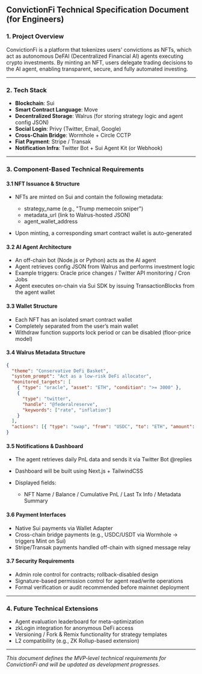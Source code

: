 ## ConvictionFi Technical Specification Document (for Engineers)

### 1. Project Overview

ConvictionFi is a platform that tokenizes users' convictions as NFTs, which act as autonomous DeFAI (Decentralized Financial AI) agents executing crypto investments. By minting an NFT, users delegate trading decisions to the AI agent, enabling transparent, secure, and fully automated investing.

---

### 2. Tech Stack

- **Blockchain**: Sui
- **Smart Contract Language**: Move
- **Decentralized Storage**: Walrus (for storing strategy logic and agent config JSON)
- **Social Login**: Privy (Twitter, Email, Google)
- **Cross-Chain Bridge**: Wormhole + Circle CCTP
- **Fiat Payment**: Stripe / Transak
- **Notification Infra**: Twitter Bot + Sui Agent Kit (or Webhook)

---

### 3. Component-Based Technical Requirements

#### 3.1 NFT Issuance & Structure

- NFTs are minted on Sui and contain the following metadata:

  - strategy_name (e.g., "Trump memecoin sniper")
  - metadata_url (link to Walrus-hosted JSON)
  - agent_wallet_address

- Upon minting, a corresponding smart contract wallet is auto-generated

#### 3.2 AI Agent Architecture

- An off-chain bot (Node.js or Python) acts as the AI agent
- Agent retrieves config JSON from Walrus and performs investment logic
- Example triggers: Oracle price changes / Twitter API monitoring / Cron Jobs
- Agent executes on-chain via Sui SDK by issuing TransactionBlocks from the agent wallet

#### 3.3 Wallet Structure

- Each NFT has an isolated smart contract wallet
- Completely separated from the user’s main wallet
- Withdraw function supports lock period or can be disabled (floor-price model)

#### 3.4 Walrus Metadata Structure

```json
{
  "theme": "Conservative DeFi Basket",
  "system_prompt": "Act as a low-risk DeFi allocator",
  "monitored_targets": [
    { "type": "oracle", "asset": "ETH", "condition": ">= 3000" },
    {
      "type": "twitter",
      "handle": "@federalreserve",
      "keywords": ["rate", "inflation"]
    }
  ],
  "actions": [{ "type": "swap", "from": "USDC", "to": "ETH", "amount": "50%" }]
}
```

#### 3.5 Notifications & Dashboard

- The agent retrieves daily PnL data and sends it via Twitter Bot @replies
- Dashboard will be built using Next.js + TailwindCSS
- Displayed fields:

  - NFT Name / Balance / Cumulative PnL / Last Tx Info / Metadata Summary

#### 3.6 Payment Interfaces

- Native Sui payments via Wallet Adapter
- Cross-chain bridge payments (e.g., USDC/USDT via Wormhole → triggers Mint on Sui)
- Stripe/Transak payments handled off-chain with signed message relay

#### 3.7 Security Requirements

- Admin role control for contracts; rollback-disabled design
- Signature-based permission control for agent read/write operations
- Formal verification or audit recommended before mainnet deployment

---

### 4. Future Technical Extensions

- Agent evaluation leaderboard for meta-optimization
- zkLogin integration for anonymous DeFi access
- Versioning / Fork & Remix functionality for strategy templates
- L2 compatibility (e.g., ZK Rollup-based extension)

---

_This document defines the MVP-level technical requirements for ConvictionFi and will be updated as development progresses._
